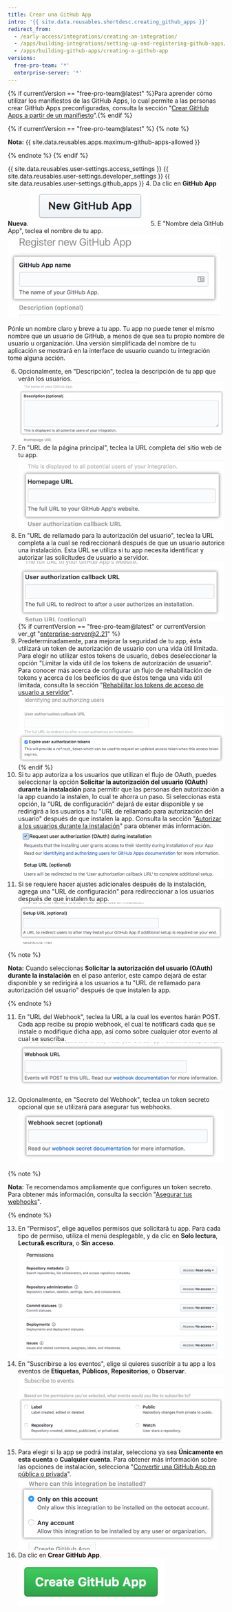 ```yaml
---
title: Crear una GitHub App
intro: '{{ site.data.reusables.shortdesc.creating_github_apps }}'
redirect_from:
  - /early-access/integrations/creating-an-integration/
  - /apps/building-integrations/setting-up-and-registering-github-apps/registering-github-apps/
  - /apps/building-github-apps/creating-a-github-app
versions:
  free-pro-team: '*'
  enterprise-server: '*'
---
```


{% if currentVersion == "free-pro-team@latest" %}Para aprender cómo utilizar los manifiestos de las GitHub Apps, lo cual permite a las personas crear GitHub Apps preconfiguradas, consulta la sección "[Crear GitHub Apps a partir de un manifiesto](/apps/building-github-apps/creating-github-apps-from-a-manifest/)".{% endif %}

{% if currentVersion == "free-pro-team@latest" %}
{% note %}

  **Nota:** {{ site.data.reusables.apps.maximum-github-apps-allowed }}

{% endnote %}
{% endif %}

{{ site.data.reusables.user-settings.access_settings }}
{{ site.data.reusables.user-settings.developer_settings }}
{{ site.data.reusables.user-settings.github_apps }}
4. Da clic en **GitHub App Nueva**. ![Botón para crear una GitHub App nueva](/assets/images/github-apps/github_apps_new.png)
5. E "Nombre dela GitHub App", teclea el nombre de tu app. ![Campo para nombrar tu GitHub App](/assets/images/github-apps/github_apps_app_name.png)

  Pónle un nombre claro y breve a tu app. Tu app no puede tener el mismo nombre que un usuario de GitHub, a menos de que sea tu propio nombre de usuario u organización. Una versión simplificada del nombre de tu aplicación se mostrará en la interface de usuario cuando tu integración tome alguna acción.

6. Opcionalmente, en "Descripción", teclea la descripción de tu app que verán los usuarios. ![Campo para agregar una descripción de tu GitHub App](/assets/images/github-apps/github_apps_description.png)
7. En "URL de la página principal", teclea la URL completa del sitio web de tu app. ![Campo para la URL de la página de inicio de tu GitHub App](/assets/images/github-apps/github_apps_homepage_url.png)
8. En "URL de rellamado para la autorización del usuario", teclea la URL completa a la cual se redireccionará después de que un usuario autorice una instalación. Esta URL se utiliza si tu app necesita identificar y autorizar las solicitudes de usuario a servidor. ![Campo para la URL de rellamado para la autorización del usuario de tu GitHub App](/assets/images/github-apps/github_apps_user_authorization.png)
{% if currentVersion == "free-pro-team@latest" or currentVersion ver_gt "enterprise-server@2.21" %}
9. Predeterminadamente, para mejorar la seguridad de tu app, ésta utilizará un token de autorización de usuario con una vida útil limitada. Para elegir no utilizar estos tokens de usuario, debes deseleccionar la opción "Limitar la vida útil de los tokens de autorización de usuario". Para conocer más acerca de configurar un flujo de rehabilitación de tokens y acerca de los beeficios de que éstos tenga una vida útil limitada, consulta la sección "[Rehabilitar los tokens de acceso de usuario a servidor](/apps/building-github-apps/refreshing-user-to-server-access-tokens/)". ![Opción para decidir aceptar los tokens de usuario con vida útil limitada durante la configuración de GitHub Apps](/assets/images/github-apps/expire-user-tokens-selection.png)
{% endif %}
9. Si tu app autoriza a los usuarios que utilizan el flujo de OAuth, puedes seleccionar la opción **Solicitar la autorización del usuario (OAuth) durante la instalación** para permitir que las personas den autorización a la app cuando la instalen, lo cual te ahorra un paso. Si seleccionas esta opción, la "URL de configuración" dejará de estar disponible y se redirigirá a los usuarios a tu "URL de rellamado para autorización del usuario" después de que instalen la app. Consulta la sección "[Autorizar a los usuarios durante la instalación](/apps/installing-github-apps/#authorizing-users-during-installation)" para obtener más información. ![Solicitar una autorización de usuario durante la instalación](/assets/images/github-apps/github_apps_request_auth_upon_install.png)
10. Si se requiere hacer ajustes adicionales después de la instalación, agrega una "URL de configuración" para redireccionar a los usuarios después de que instalen tu app. ![Campo para configurar la URL de tu GitHub App ](/assets/images/github-apps/github_apps_setup_url.png)

  {% note %}

  **Nota:** Cuando seleccionas **Solicitar la autorización del usuario (OAuth) durante la instalación** en el paso anterior, este campo dejará de estar disponible y se redirigirá a los usuarios a tu "URL de rellamado para autorización del usuario" después de que instalen la app.

  {% endnote %}

11. En "URL del Webhook", teclea la URL a la cual los eventos harán POST. Cada app recibe su propio webhook, el cual te notificará cada que se instale o modifique dicha app, así como sobre cualquier otor evento al cual se suscriba. ![Campo para la URL del webhook de tu GitHub App](/assets/images/github-apps/github_apps_webhook_url.png)

12. Opcionalmente, en "Secreto del Webhook", teclea un token secreto opcional que se utilizará para asegurar tus webhooks. ![Campo para agregar un token secreto para tu Webhook](/assets/images/github-apps/github_apps_webhook_secret.png)

  {% note %}

  **Nota:** Te recomendamos ampliamente que configures un token secreto. Para obtener más información, consulta la sección "[Asegurar tus webhooks](/webhooks/securing/)".

  {% endnote %}

13. En "Permisos", elige aquellos permisos que solicitará tu app. Para cada tipo de permiso, utiliza el menú desplegable, y da clic en **Solo lectura**, **Lectura& escritura**, o **Sin acceso**. ![Varios permisos para tu GitHub App](/assets/images/github-apps/github_apps_new_permissions_post2dot13.png)
14. En "Suscribirse a los eventos", elige si quieres suscribir a tu app a los eventos de **Etiquetas**, **Públicos**, **Repositorios**, o **Observar**. ![Opciones de suscripción a los eventos para tu GitHub App](/assets/images/github-apps/github_apps_subscribe_to_events.png)
15. Para elegir si la app se podrá instalar, selecciona ya sea **Únicamente en esta cuenta** o **Cualquier cuenta**. Para obtener más información sobre las opciones de instalación, selecciona "[Convertir una GitHub App en pública o privada](/apps/managing-github-apps/making-a-github-app-public-or-private/)". ![Opciones de instalación para tu GitHub App](/assets/images/github-apps/github_apps_installation_options.png)
16. Da clic en **Crear GitHub App**. ![Botón para crear tu GitHub App](/assets/images/github-apps/github_apps_create_github_app.png)
